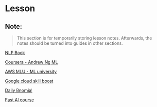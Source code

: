 # Lesson

## Note:

> This section is for temporarily storing lesson notes. Afterwards, the notes should be turned into guides in other sections.
> 

[NLP Book](Lesson%201223ec9b800c44cfb51314ad3aa7de4c/NLP%20Book%20fea6a94656744b71bbd9bbfa8c864740.md)

[Coursera - Andrew Ng ML](Lesson%201223ec9b800c44cfb51314ad3aa7de4c/Coursera%20-%20Andrew%20Ng%20ML%201a729708ed93425abb1eac96f4b42a41.md)

[AWS MLU - ML university](Lesson%201223ec9b800c44cfb51314ad3aa7de4c/AWS%20MLU%20-%20ML%20university%20a8e35c276fde4b16b57c96096f7a920e.md)

[Google cloud skill boost](Lesson%201223ec9b800c44cfb51314ad3aa7de4c/Google%20cloud%20skill%20boost%2016d341ec7e514212934bb008aac7d5c0.md)

[Daily Bnomial](Lesson%201223ec9b800c44cfb51314ad3aa7de4c/Daily%20Bnomial%202b6f6ca3c01a4df5916ae715fdc13c9a.md)

[Fast AI course](Lesson%201223ec9b800c44cfb51314ad3aa7de4c/Fast%20AI%20course%200e93b47eb4c54b35af72f0737fa66fc4.md)